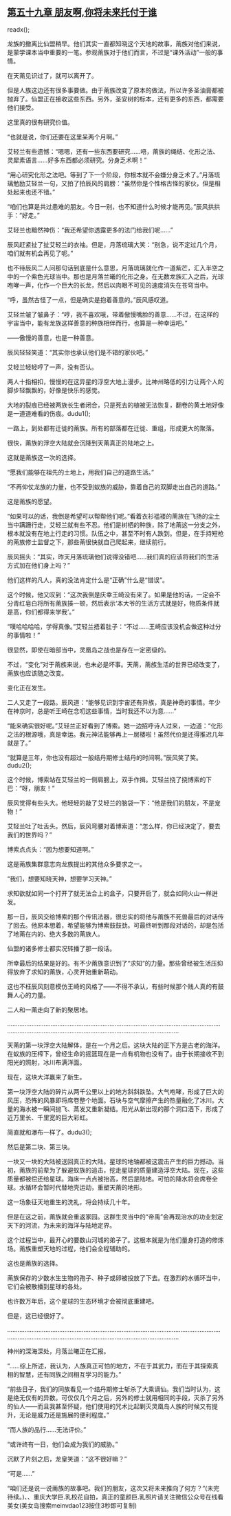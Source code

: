 ## [第五十九章 朋友啊,你将未来托付于谁](https://www.xxbiquge.com/11_11207/9115216.html)
readx();

  龙族的撤离比仙盟稍早。他们其实一直都知晓这个天地的故事，萳族对他们来说，是蒙学课本当中重要的一笔。参观萳族对于他们而言，不过是“课外活动”一般的事情。

  在天萳见识过了，就可以离开了。

  但是人族这边还有很多事要做。由于萳族改变了原本的做法，所以许多圣油膏都被抛弃了。仙盟正在接收这些东西。另外，圣安树的标本，还有更多的东西，都需要他们接受。

  这里真的很有研究价值。

  “也就是说，你们还要在这里呆两个月啊。”

  艾轻兰有些遗憾：“嗯嗯，还有一些东西要研究……唔，萳族的绳结、化形之法、灵犀素语言……好多东西都必须研究。分身乏术啊！”

  “用心研究化形之法吧。等到了下一个阶段，你根本就不会嫌分身乏术了。”月落琉璃勉励艾轻兰一句，又拍了拍辰风的肩膀：“虽然你是个性格古怪的家伙，但是相处起来也还不错。”

  “咱们也算是共过患难的朋友。今日一别，也不知道什么时候才能再见。”辰风拱拱手：“好走。”

  艾轻兰也黯然神伤：“我还希望你透露更多的法门给我们呢……”

  辰风赶紧扯了扯艾轻兰的衣袖。但是，月落琉璃大笑：“别急，说不定过几个月，咱们就有机会再见了呢。”

  也不待辰风二人问那句话到底是什么意思，月落琉璃就化作一道紫芒，汇入半空之中的一个紫色光球当中。那也是月落兰曦的化形之身。在无数龙族汇入之后，光球咆哮一声，化作一个巨大的长龙，然后以肉眼不可见的速度消失在苍穹当中。

  “呼，虽然古怪了一点，但是确实是抱着善意的。”辰风感叹道。

  艾轻兰皱了皱鼻子：“哼，我不喜欢哦，带着傲慢嘴脸的善意……不过，在这样的宇宙当中，能有龙族这样善意的种族相伴而行，也算是一种幸运吧。”

  ——傲慢的善意，也是一种善意。

  辰风轻轻笑道：“其实你也承认他们是不错的家伙吧。”

  艾轻兰轻轻哼了一声，没有否认。

  两人十指相扣，慢慢的在这异星的浮空大地上漫步。比神州略低的引力让两个人的脚步轻飘飘的，好像是快乐的感觉。

  大地的裂痕已经被两族长生者闭合，只是死去的植被无法恢复，翻卷的黄土地好像是一道道难看的伤痕。dudu1();

  一路上，到处都有迁徙的萳族。所有的部落都在迁徙、重组，形成更大的聚落。

  很快，萳族的浮空大陆就会沉降到天萳真正的陆地之上。

  这就是萳族这一次的选择。

  “愿我们能够在祖先的土地上，用我们自己的道路生活。”

  “不再仰仗龙族的力量，也不受到蚁族的威胁，靠着自己的双脚走出自己的道路。”

  这是萳族的愿望。

  “如果可以的话，我倒是希望可以帮帮他们呢。”看着衣衫褴褛的萳族在飞扬的尘土当中蹒跚行走，艾轻兰就有些不忍。他们是树栖的种族，除了地萳这一分支之外，根本就没有在地上行走的习惯。队伍之中，甚至不时有人跌到。但是，在手持短枪的萳族修士监督之下，那些萳很快就自己爬起来，继续前行。

  辰风摇头：“其实，昨天月落琉璃他们说得没错吧……我们真的应该将我们的生活方式加在他们身上吗？”

  他们这样的凡人，真的没法肯定什么是“正确”什么是“错误”。

  这个时候，他又叹到：“这次我倒是庆幸王崎没有来了。如果是他的话，一定会不分青红皂白将所有萳族揍一顿，然后表示‘本大爷的生活方式就是好，物质条件就是高，你们都得来学我’。”

  “噗哈哈哈哈，学得真像。”艾轻兰捂着肚子：“不过……王崎应该没机会做这种过分的事情啦！”

  很显然，即使在暗部当中，灵凰岛之战也是存在一定密级的。

  不过，“变化”对于萳族来说，也未必是坏事。天萳，萳族生活的世界已经改变了，萳族也应该随之改变。

  变化正在发生。

  二人又走了一段路。辰风道：“能够见识到宇宙还有异族，真是神奇的事情。年少在神京时，总是听王崎在念叨这些事情，当时我还不以为意……”

  “能来确实很好呢。”艾轻兰正好看到了博索。她一边招呼诗人过来，一边道：“化形之法的根源哦，真是幸运。我元神法能够再上一层楼啦！虽然代价是还得推迟几年就是了。”

  “就算是三年，你也没有超过一般结丹期修士结丹的时间啊。”辰风笑了笑。dudu2();

  这个时候，博索站在艾轻兰的一侧肩膀上，双手作揖。艾轻兰挠了挠博索的下巴：“呀，朋友！”

  辰风觉得有些头大。他轻轻的敲了艾轻兰的脑袋一下：“他是我们的朋友，不是宠物！”

  艾轻兰吐了吐舌头。然后，辰风弯腰对着博索道：“怎么样，你已经决定了，要去我们的世界吗？”

  博索点点头：“因为想要知道啊。”

  这是萳族集群意志向龙族提出的其他众多要求之一。

  “我们，想要知晓天神，想要学习天神。”

  求知欲就如同一个打开了就无法合上的盒子，只要开启了，就会如同火山一样迸发。

  那一日，辰风交给博索的那个传讯法器，很忠实的将他与萳族不死兽最后的对话传了回去。他原本想着，希望能够为博索鼓鼓劲。可最终听到那段对话的，却是包括了地萳在内的、绝大多数的萳族人。

  仙盟的诸多修士都实况转播了那一段话。

  所幸最后的结果是好的。有不少萳族意识到了“求知”的力量。那些曾经被生活压抑得放弃了求知的萳族，心灵开始重新萌动。

  这也不枉辰风刻意模仿王崎的风格了——不得不承认，有些时候那个贱人真的有鼓舞人心的力量。

  二人和一萳走向了新的聚居地。

  ……………………………………………………………………………………………………………………………………………………………………………………………………

  天萳的第一块浮空大陆解体，是在一个月之后。这块大陆的正下方是古老的海洋。在蚁族的压榨下，曾经生命的摇篮现在是一点有机物也没有了。由于长期接收不到阳光的照射，冰川布满洋面。

  现在，这块大洋赢来了新生。

  第一块浮空大陆的碎片从两千公里以上的地方斜斜跌坠。大气咆哮，形成了巨大的风压，恐怖的风暴即将席卷整个地面。石块与空气摩擦产生的热量融化了冰川。大量的海水被一瞬间抛飞、蒸发又重新凝结。阳光从新出现的那个洞口洒下，形成了近万里长、千里宽的巨大彩虹。

  简直就和瀑布一样了。dudu3();

  然后是第二块、第三块。

  一块又一块的大陆被送回真正的大陆。星球的地轴都被这震击产生的巨力撼动。当初，萳族的前辈为了躲避蚁族的追击，挖走星球的质量建造浮空大陆。现在，这些质量都被偿还给星球。海床一点点被抬高，然后是陆地。可怕的降水将会席卷全球。水循环会暂时代替地壳运动，重塑天萳的地形。

  这一场象征天地重生的洗礼，将会持续几十年。

  但是在这之前，萳族就会重返家园。这群生灵当中的“帝禹”会再现治水的功业划定天下的河流，为未来的海洋与陆地定界。

  这个过程当中，最开心的要数山河城的弟子了。这根本就是为他们量身打造的修炼场。萳族重塑天地的过程，他们会全程辅助的。

  这也是萳族的选择。

  萳族保存的少数水生生物的孢子、种子或卵被投放了下去。在激烈的水循环当中，它们会被散播到星球的各处。

  也许数万年后，这个星球的生态环境才会被彻底重建吧。

  但是，这已经很好了。

  ……………………………………………………………………………………………………………………………………………………………………………………………………

  神州的深海深处，月落兰曦正在汇报。

  “……综上所述，我认为，人族真正可怕的地方，不在于其武力，而在于其探索真相的智慧，还有同族之间相互学习的能力。”

  “前些日子，我们的同族看见一个结丹期修士斩杀了大乘谪仙。我们当时认为，这是绝无仅有的异数。可仅仅几个月之后，另外的修士就用相同的手段，灭杀了另外的仙人——而且我甚至怀疑，他们使用的咒术比起剿灭灵凰岛人族的时候又有提升，无论是威力还是施展的便利程度。”

  “而人族的品行……无法评价。”

  “或许终有一日，他们会成为我们的威胁。”

  沉默了片刻之后，龙皇笑道：“这不很好嘛？”

  “可是……”

  “咱们还是说一说萳族的故事吧。我们的朋友，这次又将未来推向了何方？”(未完待续。)、、重庆大学巨.乳校花自拍，真正的童颜巨.乳照片请关注微信公众号在线看美女(美女岛搜索meinvdao123按住3秒即可复制)
